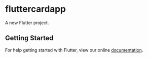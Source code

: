 # fluttercardapp

A new Flutter project.

## Getting Started

For help getting started with Flutter, view our online
[documentation](https://flutter.io/).

